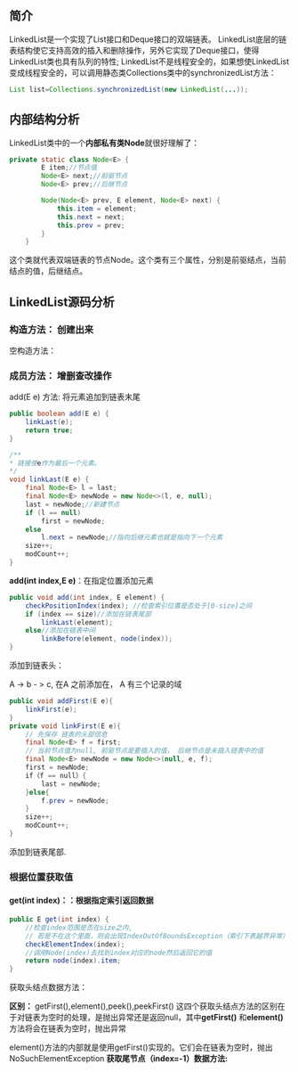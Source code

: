 ## 简介

LinkedList是一个实现了List接口和Deque接口的双端链表。 LinkedList底层的链表结构使它支持高效的插入和删除操作，另外它实现了Deque接口，使得LinkedList类也具有队列的特性; LinkedList不是线程安全的，如果想使LinkedList变成线程安全的，可以调用静态类Collections类中的synchronizedList方法：

```java
List list=Collections.synchronizedList(new LinkedList(...));
```

## 内部结构分析

LinkedList类中的一个**内部私有类Node**就很好理解了：

```java
private static class Node<E> {
        E item;//节点值
        Node<E> next;//前驱节点
        Node<E> prev;//后继节点

        Node(Node<E> prev, E element, Node<E> next) {
            this.item = element;
            this.next = next;
            this.prev = prev;
        }
    }
```

这个类就代表双端链表的节点Node。这个类有三个属性，分别是前驱结点，当前结点的值，后继结点。

## LinkedList源码分析

### 构造方法： 创建出来

空构造方法：



### 成员方法： 增删查改操作

add(E e) 方法: 将元素追加到链表末尾

```java
public boolean add(E e) {
    linkLast(e);
    return true;
}

/**
* 链接使e作为最后一个元素。
*/
void linkLast(E e) {
    final Node<E> l = last;
    final Node<E> newNode = new Node<>(l, e, null);
    last = newNode;//新建节点
    if (l == null) 
        first = newNode;
    else
        l.next = newNode;//指向后继元素也就是指向下一个元素
    size++;
    modCount++;
}
```

**add(int index,E e)**：在指定位置添加元素

```java
public void add(int index, E element) {
    checkPositionIndex(index); //检查索引位置是否处于[0-size]之间
    if (index == size)//添加在链表尾部
    	linkLast(element);
    else//添加在链表中间
    	linkBefore(element, node(index));
}
```

添加到链表头：

 A ->  b - > c, 在A 之前添加在， A 有三个记录的域

```java
public void addFirst(E e){
    linkFirst(e);
}
private void linkFirst(E e){
    // 先保存 链表的头部信息
    final Node<E> f = first;
    // 当前节点值为null, 前驱节点是要插入的值， 后继节点是未插入链表中的值
    final Node<E> newNode = new Node<>(null, e, f);
    first = newNode;
    if（f == null）{
        last = newNode;
    }else{
        f.prev = newNode;
    }
    size++;
    modCount++;
}
```

添加到链表尾部.

### 根据位置获取值

#### **get(int index)：**：根据指定索引返回数据

```java
public E get(int index) {
    //检查index范围是否在size之内,
    // 若是不在这个里面，则会出现IndexOutOfBoundsException（索引下表越界异常）
    checkElementIndex(index);
    //调用Node(index)去找到index对应的node然后返回它的值
    return node(index).item;
}
```

获取头结点数据方法：

**区别：** getFirst(),element(),peek(),peekFirst() 这四个获取头结点方法的区别在于对链表为空时的处理，是抛出异常还是返回null，其中**getFirst()** 和**element()** 方法将会在链表为空时，抛出异常

element()方法的内部就是使用getFirst()实现的。它们会在链表为空时，抛出NoSuchElementException **获取尾节点（index=-1）数据方法:**